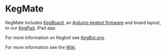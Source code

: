 # KegMate

KegMate includes
[KegBoard](http://github.com/Yelp/kegmate/tree/master/KegBoard/), an
[Arduino kegbot firmware](http://kegbot.org) and board layout, to our
[KegPad](http://github.com/Yelp/kegmate/tree/master/KegPad/), iPad app.

For more information on Kegbot see [KegBot.org](http://kegbot.org).

For more information see the [Wiki](http://wiki.github.com/Yelp/kegmate/).
